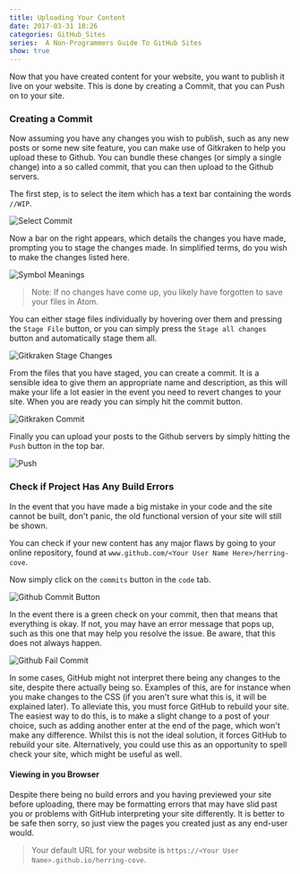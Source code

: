 ```yaml
---
title: Uploading Your Content
date: 2017-03-31 18:26
categories: GitHub_Sites
series:  A Non-Programmers Guide To GitHub Sites
show: true
---
```

Now that you have created content for your website, you want to publish it live on your website. This is done by creating a Commit, that you can Push on to your site.

### Creating a Commit
Now assuming you have any changes you wish to publish, such as any new posts or some new site feature, you can make use of Gitkraken to help you upload these to Github. You can bundle these changes (or simply a single change) into a so called commit, that you can then upload to the Github servers.

The first step, is to select the item which has a text bar containing the words `//WIP`.

![Select Commit]({{site.baseurl}}/images/tutorial/selectcommit.png "Select Commit")

Now a bar on the right appears, which details the changes you have made, prompting you to stage the changes made. In simplified terms, do you wish to make the changes listed here.

![Symbol Meanings]({{site.baseurl}}/images/tutorial/symbols.png "What each symbol means")

>Note: If no changes have come up, you likely have forgotten to save your files in Atom.

You can either stage files individually by hovering over them and pressing the `Stage File` button, or you can simply press the `Stage all changes` button and automatically stage them all.

![Gitkraken Stage Changes]({{site.baseurl}}/images/tutorial/stageallchanges.png "Stage all changes")

From the files that you have staged, you can create a commit. It is a sensible idea to give them an appropriate name and description, as this will make your life a lot easier in the event you need to revert changes to your site. When you are ready you can simply hit the commit button.

![Gitkraken Commit]({{site.baseurl}}/images/tutorial/commit.png "Committing")

Finally you can upload your posts to the Github servers by simply hitting the `Push` button in the top bar.

![Push]({{site.baseurl}}/images/tutorial/pushbutton.png "Push Button")


### Check if Project Has Any Build Errors
In the event that you have made a big mistake in your code and the site cannot be built, don't panic, the old functional version of your site will still be shown.

You can check if your new content has any major flaws by going to your online repository, found at `www.github.com/<Your User Name Here>/herring-cove`.

Now simply click on the `commits` button in the `code` tab.

![Github Commit Button]({{site.baseurl}}/images/tutorial/commits.png)

In the event there is a green check on your commit, then that means that everything is okay. If not, you may have an error message that pops up, such as this one that may help you resolve the issue. Be aware, that this does not always happen.

![Github Fail Commit]({{site.baseurl}}/images/tutorial/githubfailbuild.png)

In some cases, GitHub might not interpret there being any changes to the site, despite there actually being so. Examples of this, are for instance when you make changes to the CSS (if you aren't sure what this is, it will be explained later). To alleviate this, you must force GitHub to rebuild your site. The easiest way to do this, is to make a slight change to a post of your choice, such as adding another enter at the end of the page, which won't make any difference. Whilst this is not the ideal solution, it forces GitHub to rebuild your site. Alternatively, you could use this as an opportunity to spell check your site, which might be useful as well.  

#### Viewing in you Browser
Despite there being no build errors and you having previewed your site before uploading, there may be formatting errors that may have slid past you or problems with GitHub interpreting your site differently. It is better to be safe then sorry, so just view the pages you created just as any end-user would.

>Your default URL for your website is `https://<Your User Name>.github.io/herring-cove`.
